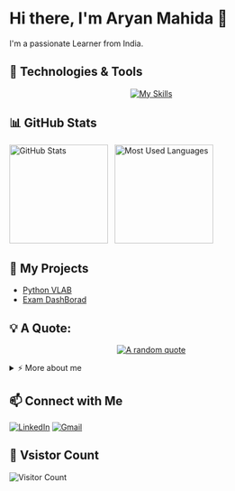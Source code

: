 # Hi there, I'm Aryan Mahida 👋

I'm a passionate Learner from India.
## 🔧 Technologies & Tools
<div align="center">
  
[![My Skills](https://skillicons.dev/icons?i=c,cs,cpp,java,jquery,git,github,js,html,css,react,nextjs,nodejs,php,py,r,tailwind,&perline=10)](https://skillicons.dev)
</div>
<!-- Add more badges for your other skills -->

## 📊 GitHub Stats

<p>
    <img height=175 alt="GitHub Stats" src="https://github-readme-stats.vercel.app/api?username=aryan083&show_icons=true&count_private=true&theme=dark" />&nbsp;&nbsp;
    <img height=175 alt="Most Used Languages" src="https://github-readme-stats.vercel.app/api/top-langs/?username=aryan083&layout=compact&theme=dark" />&nbsp;&nbsp;
  
</p>

## 🚀 My Projects

- [Python VLAB](https://github.com/aryan083/P-ython-project)
- [Exam DashBorad](https://github.com/aryan083/for_JAVA_END_SEM-2_PROJECT)

## 💡 A Quote:
<div align="center"> 

[![A random quote](https://quotes-github-readme.vercel.app/api?type=horizontal&theme=dark)](https://github.com/piyushsuthar/github-readme-quotes)
</div>
<!-- Custom section for additional information -->
<details>
  <summary>⚡ More about me</summary>
  <p>
    Hello Again! I'm Aryan Mahida currently a student at Marwadi University. A enthusiastic learner 
  </p>
  <!-- Add more details about yourself -->

</details>



<!-- Add more social media badges or customize as needed -->
## 📫 Connect with Me

[![LinkedIn](https://img.shields.io/badge/LinkedIn-0077B5?style=for-the-badge&logo=linkedin&logoColor=white)](https://www.linkedin.com/in/aryan-mahida-982749251)
[![Gmail](https://img.shields.io/badge/Gmail-D14836?style=for-the-badge&logo=gmail&logoColor=white)](mailto:aryanmahida2@gmail.com)

## 🔔 Vsistor Count
![Visitor Count](https://profile-counter.glitch.me/aryan083/count.svg)
